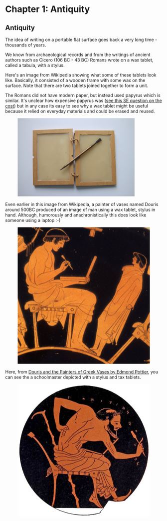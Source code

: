 # Chapter 1: Antiquity

## Antiquity

The idea of writing on a portable flat surface goes back a very long time - thousands of years.

We know from archaeological records and from the writings of ancient authors such as Cicero (106 BC - 43 BC) Romans wrote on a wax tablet, called a tabula, with a stylus.

Here's an image from Wikipedia showing what some of these tablets look like. Basically, it consisted of a wooden frame with some wax on the surface. Note that there are two tablets joined together to form a unit.&#x20;

The Romans did not have modern paper, but instead used papyrus which is similar. It's unclear how expensive papyrus was ([see this SE question on the cost](https://history.stackexchange.com/questions/45700/what-did-parchment-and-papyrus-cost-in-the-roman-empire)) but in any case its easy to see why a wax tablet might be useful because it relied on everyday materials and could be erased and reused.

<figure><img src="../../.gitbook/assets/Table_with_was_and_stylus_Roman_times (1).jpg" alt="" width="375"><figcaption></figcaption></figure>

Even earlier in this image from Wikipedia, a painter of vases named Douris around 500BC produced of an image of man using a wax tablet, stylus in hand. Although, humorously and anachronistically this does look like someone using a laptop :-)

<figure><img src="../../.gitbook/assets/Douris_Man_with_wax_tablet (3).jpg" alt=""><figcaption></figcaption></figure>

Here, from [Douris and the Painters of Greek Vases by Edmond Pottier](https://www.gutenberg.org/files/61034/61034-h/61034-h.htm), you can see the a schoolmaster depicted with a stylus and tax tablets.&#x20;



<figure><img src="../../.gitbook/assets/Wax Tablet Schoolmaster i_080 (1).jpg" alt=""><figcaption></figcaption></figure>

&#x20;

##

